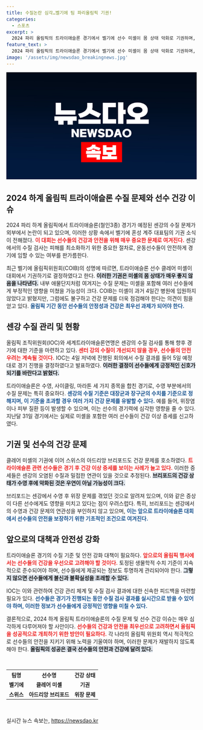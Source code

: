 ```yaml
---
title: 수질논란 심각…벨기에 팀 파리올림픽 기권!
categories:
  - 스포츠
excerpt: >
  2024 파리 올림픽의 트라이애슬론 경기에서 벨기에 선수 미셸이 몸 상태 악화로 기권하며, 센강 수질 논란이 재점화됐다. IOC는 수질 검사 결과 경기가 예정대로 진행된다고 밝혔지만, 선수들의 건강 우려는 지속되고 있다.
feature_text: >
  2024 파리 올림픽의 트라이애슬론 경기에서 벨기에 선수 미셸이 몸 상태 악화로 기권하며, 센강 수질 논란이 재점화됐다. IOC는 수질 검사 결과 경기가 예정대로 진행된다고 밝혔지만, 선수들의 건강 우려는 지속되고 있다.
image: '/assets/img/newsdao_breakingnews.jpg'
---
```


<p><img src="/assets/img/newsdao_breakingnews.jpg" alt="implanttips 속보" /></p>

<h2 data-ke-size="size26">2024 하계 올림픽 트라이애슬론 수질 문제와 선수 건강 이슈</h2>

<p data-ke-size="size16">2024 파리 하계 올림픽에서 트라이애슬론(철인3종) 경기가 예정된 센강의 수질 문제가 외부에서 논란이 되고 있으며, 이러한 상황 속에서 벨기에 혼성 계주 대표팀의 기권 소식이 전해졌다. <b><span style="color: #ee2323;">이 대회는 선수들의 건강과 안전을 위해 매우 중요한 문제로 여겨진다.</span></b> 센강에서의 수질 검사는 피해를 최소화하기 위한 중요한 절차로, 운동선수들이 안전하게 경기에 임할 수 있는 여부를 판가름한다.</p>

<p data-ke-size="size16">최근 벨기에 올림픽위원회(COIB)의 성명에 따르면, 트라이애슬론 선수 클레어 미셸이 대회에서 기권하기로 결정하였다고 한다. <b><span style="background-color: #21538527;">이러한 기권은 미셸의 몸 상태가 매우 좋지 않음을 나타낸다.</span></b> 내부 애물단지처럼 여겨지는 수질 문제는 미셸을 포함해 여러 선수들에게 부정적인 영향을 미쳤을 가능성이 크다. COIB는 미셸이 과거 4일간 병원에 입원하지 않았다고 밝혔지만, 그럼에도 불구하고 건강 문제를 더욱 점검해야 한다는 의견이 힘을 얻고 있다. <b><span style="color: #1a5490;">올림픽 기간 동안 선수들의 안정성과 건강은 최우선 과제가 되어야 한다.</span></b></p>

<h2 data-ke-size="size26">센강 수질 관리 및 현황</h2>

<p data-ke-size="size16">올림픽 조직위원회(IOC)와 세계트라이애슬론연맹은 센강의 수질 검사를 통해 향후 경기에 대한 기준을 마련하고 있다. <b><span style="color: #ee2323;">센터 강의 수질이 개선되지 않을 경우, 선수들의 안전 우려는 계속될 것이다.</span></b> IOC는 4일 저녁에 진행된 회의에서 수질 결과를 들어 5일 예정대로 경기 진행을 결정하였다고 발표하였다. <b><span style="background-color: #21538527;">이러한 결정이 선수들에게 긍정적인 신호가 되기를 바란다고 밝혔다.</span></b></p>

<p data-ke-size="size16">트라이애슬론은 수영, 사이클링, 마라톤 세 가지 종목을 합친 경기로, 수영 부분에서의 수질 문제는 특히 중요하다. <b><span style="color: #1a5490;">센강의 수질 기준은 대장균과 장구균의 수치를 기준으로 정해지며, 이 기준을 초과할 경우 여러 가지 건강 문제를 유발할 수 있다.</span></b> 예를 들어, 위장염이나 피부 질환 등이 발생할 수 있으며, 이는 선수의 경기력에 심각한 영향을 줄 수 있다. 지난달 31일 경기에서는 실제로 미셸을 포함한 여러 선수들이 건강 이상 증세를 신고하였다.</p>

<h2 data-ke-size="size26">기권 및 선수의 건강 문제</h2>

<p data-ke-size="size16">클레어 미셸의 기권에 이어 스위스의 아드리앙 브리포드도 건강 문제를 호소하였다. <b><span style="color: #ee2323;">트라이애슬론 관련 선수들은 경기 후 건강 이상 증세를 보이는 사례가 늘고 있다.</span></b> 이러한 증세들은 센강의 오염된 수질과 밀접한 연관이 있을 것으로 추정된다. <b><span style="background-color: #21538527;">브리포드의 건강 상태가 수영 후에 악화된 것은 우연이 아닐 가능성이 크다.</span></b></p>

<p data-ke-size="size16">브리포드는 센강에서 수영 후 위장 문제를 겪었던 것으로 알려져 있으며, 이와 같은 증상이 다른 선수에게도 영향을 미치고 있다는 점이 우려스럽다. 특히, 브리포드는 센강에서의 수영과 건강 문제의 연관성을 부인하지 않고 있으며, <b><span style="color: #1a5490;">이는 앞으로 트라이애슬론 대회에서 선수들의 안전을 보장하기 위한 기초적인 조건으로 여겨진다.</span></b></p>

<h2 data-ke-size="size26">앞으로의 대책과 안전성 강화</h2>

<p data-ke-size="size16">트라이애슬론 경기의 수질 기준 및 안전 강화 대책이 필요하다. <b><span style="color: #ee2323;">앞으로의 올림픽 행사에서는 선수들의 건강을 우선으로 고려해야 할 것이다.</span></b> 토정된 생물학적 수치 기준이 지속적으로 준수되어야 하며, 선수들에게 제공되는 정보도 투명하게 관리되어야 한다. <b><span style="background-color: #21538527;">그렇지 않으면 선수들에게 불신과 불확실성을 초래할 수 있다.</span></b></p>

<p data-ke-size="size16">IOC는 이와 관련하여 건강 관리 체계 및 수질 검사 결과에 대한 신속한 피드백을 마련할 필요가 있다. <b><span style="color: #1a5490;">선수들은 경기가 진행되는 동안 수질 검사 결과를 실시간으로 받을 수 있어야 하며, 이러한 정보가 선수들에게 긍정적인 영향을 미칠 수 있다.</span></b></p>

<p data-ke-size="size16">결론적으로, 2024 하계 올림픽 트라이애슬론의 수질 문제 및 선수 건강 이슈는 매우 심각하게 다루어져야 할 사안이다. <b><span style="color: #ee2323;">선수들의 건강과 안전을 최우선으로 고려하면서 올림픽을 성공적으로 개최하기 위한 방안이 필요하다.</span></b> 각 나라의 올림픽 위원회 역시 적극적으로 선수들의 안전을 지키기 위해 노력을 기울여야 하며, 이러한 문제가 재발하지 않도록 해야 한다. <b><span style="background-color: #21538527;">올림픽의 성공은 결국 선수들의 안전과 건강에 달려 있다.</span></b></p>

<p data-ke-size="size16">&nbsp;</p>

<table>
    <tr>
        <th style="text-align: center"><b>팀명</b></th>
        <th style="text-align: center"><b>선수명</b></th>
        <th style="text-align: center"><b>건강 상태</b></th>
    </tr>
    <tr>
        <td style="text-align: center; height: 17px;"><b>벨기에</b></td>
        <td style="text-align: center; height: 17px;"><b>클레어 미셸</b></td>
        <td style="text-align: center; height: 17px;"><b>기권</b></td>
    </tr>
    <tr>
        <td style="text-align: center; height: 17px;"><b>스위스</b></td>
        <td style="text-align: center; height: 17px;"><b>아드리앙 브리포드</b></td>
        <td style="text-align: center; height: 17px;"><b>위장 문제</b></td>
    </tr>
</table>

<p data-ke-size="size16">&nbsp;</p>
실시간 뉴스 속보는, <a href="https://newsdao.kr" rel="dofollow">https://newsdao.kr</a>


